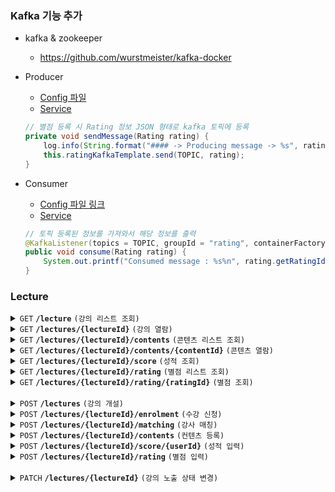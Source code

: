 ### Kafka 기능 추가

- kafka & zookeeper
  - https://github.com/wurstmeister/kafka-docker


- Producer
  - [Config 파일](https://github.com/radic2510/online-edu-platform-lecture/blob/main/src/main/java/com/example/onlineeduplatformlecture/config/KafkaProducerConfig.java)
  - [Service](https://github.com/radic2510/online-edu-platform-lecture/blob/main/src/main/java/com/example/onlineeduplatformlecture/service/impl/RatingServiceImpl.java#L63)
  ```java
  // 별점 등록 시 Rating 정보 JSON 형태로 kafka 토픽에 등록
  private void sendMessage(Rating rating) {
      log.info(String.format("#### -> Producing message -> %s", rating.toString()));
      this.ratingKafkaTemplate.send(TOPIC, rating);
  }
  ```

- Consumer
  - [Config 파일 링크](https://github.com/radic2510/online-edu-platform-lecture/blob/main/src/main/java/com/example/onlineeduplatformlecture/config/KafkaConsumerConfig.java)
  - [Service](https://github.com/radic2510/online-edu-platform-lecture/blob/main/src/main/java/com/example/onlineeduplatformlecture/service/impl/RatingServiceImpl.java#L69)
  ```java
  // 토픽 등록된 정보를 가져와서 해당 정보를 출력
  @KafkaListener(topics = TOPIC, groupId = "rating", containerFactory = "greetingKafkaListenerContainerFactory")
  public void consume(Rating rating) {
      System.out.printf("Consumed message : %s%n", rating.getRatingId());
  }
  ```

### Lecture

<details>
  <summary>
    <code>GET</code> 
    <code><b>/lecture</b></code> 
    <code>(강의 리스트 조회)</code>
  </summary>

##### Header

> | name   | Description      | Required |
  > |--------|------------------|-----------|
> | `Authorization` |   사용자 인증 수단, 액세스 토큰 값     | O |
##### Responses

> | name   |  type      | Description      | Required |
  > |--------|------------|----------------|---|
> | `elements` |  Integer[]  | 강의ID 목록     | O |

</details>

<details>
  <summary>
    <code>GET</code> 
    <code><b>/lectures/{lectureId}</b></code> 
    <code>(강의 열람)</code>
  </summary>

##### Header

> | name   | Description      | Required |
> |--------|------------------|-----------|
> | `Authorization` |   사용자 인증 수단, 액세스 토큰 값     | O |
##### Parameters

> | name   |  type      | Description      | Required |
> |--------|------------|----------------|---|
> | `lectureId` |  Integer  | 강의 ID     | O |

##### Responses

> | name   |  type      | Description      | Required |
> |--------|------------|----------------|---|
> | `title` |  String  | 강의명     | O |
> | `location` |  String  | 강의 장소     | O |

</details>

<details>
  <summary>
    <code>GET</code> 
    <code><b>/lectures/{lectureId}/contents</b></code> 
    <code>(콘텐츠 리스트 조회)</code>
  </summary>

##### Header

> | name   | Description      | Required |
> |--------|------------------|-----------|
> | `Authorization` |   사용자 인증 수단, 액세스 토큰 값     | O |
##### Responses

> | name   |  type      | Description      | Required |
> |--------|------------|----------------|---|
> | `elements` |  Integer[]  | 콘텐츠 ID 목록     | O |

</details>



<details>
  <summary>
    <code>GET</code> 
    <code><b>/lectures/{lectureId}/contents/{contentId}</b></code> 
    <code>(콘텐츠 열람)</code>
  </summary>

##### Header

> | name   | Description      | Required |
> |--------|------------------|-----------|
> | `Authorization` |   사용자 인증 수단, 액세스 토큰 값     | O |
##### Responses

> | name   |  type      | Description      | Required |
> |--------|------------|----------------|---|
> | `content` |  String  | 콘텐츠     | O |
> | `examYn` |  String  | 시험유무     |  |

</details>

<details>
  <summary>
    <code>GET</code> 
    <code><b>/lectures/{lectureId}/score</b></code> 
    <code>(성적 조회)</code>
  </summary>

##### Header

> | name   | Description      | Required |
> |--------|------------------|-----------|
> | `Authorization` |   사용자 인증 수단, 액세스 토큰 값     | O |
##### Responses

> | name   |  type      | Description      | Required |
> |--------|------------|----------------|---|
> | `score` |  String  | 성적     | O |
> | `comment` |  String  | 코멘트     |  |

</details>


<details>
  <summary>
    <code>GET</code> 
    <code><b>/lectures/{lectureId}/rating</b></code> 
    <code>(별점 리스트 조회)</code>
  </summary>

##### Header

> | name   | Description      | Required |
> |--------|------------------|-----------|
> | `Authorization` |   사용자 인증 수단, 액세스 토큰 값     | O |
##### Responses

> | name   |  type      | Description      | Required |
> |--------|------------|----------------|---|
> | `elements` |  Integer[]  | 별점 ID 목록    | O |
> | `average_rating` |  String  | 별점 평균     |  |

</details>


<details>
  <summary>
    <code>GET</code> 
    <code><b>/lectures/{lectureId}/rating/{ratingId}</b></code> 
    <code>(별점 조회)</code>
  </summary>

##### Header

> | name   | Description      | Required |
> |--------|------------------|-----------|
> | `Authorization` |   사용자 인증 수단, 액세스 토큰 값     | O |
##### Responses

> | name   |  type      | Description      | Required |
> |--------|------------|----------------|---|
> | `rating` |  Float  | 별점     | O |
> | `comment` |  String  | 코멘트     |  |

</details>

<br>

<details>
  <summary>
    <code>POST</code> 
    <code><b>/lectures</b></code> 
    <code>(강의 개설)</code>
  </summary>

##### Header

> | name | Description      | Required |
------|--------|------------------|-----------|
> | `Authorization`  |   사용자 인증 수단, 액세스 토큰 값     | O |
##### Parameters

> | name |  type      | Description      | Required |
------|--------|------------|----------------|---|
> | `title`  |  String  | 강의명     | O |
> | `location`  |  String  | 강의장소     |  |

##### Responses

> | name           |  type      | Description      | Required |
----------------|--------|------------|----------------|---|
> | `lectureId` |  Integer  | 강의 ID     | O |

</details>


<details>
  <summary>
    <code>POST</code> 
    <code><b>/lectures/{lectureId}/enrolment</b></code> 
    <code>(수강 신청)</code>
  </summary>

##### Header

> | name   | Description      | Required |
> |--------|------------------|-----------|
> | `Authorization` |   사용자 인증 수단, 액세스 토큰 값     | O |
##### Parameters

> | name   |  type      | Description      | Required |
> |--------|------------|----------------|---|
> | `userId` |  Integer  | 회원 ID     | O |

##### Responses

> | name   |  type      | Description      | Required |
> |--------|------------|----------------|---|
> | `enrolmentId` |  Integer  | 수강신청 ID     | O |

</details>

<details>
  <summary>
    <code>POST</code> 
    <code><b>/lectures/{lectureId}/matching</b></code> 
    <code>(강사 매칭)</code>
  </summary>

##### Header

> | name   | Description      | Required |
> |--------|------------------|-----------|
> | `Authorization` |   사용자 인증 수단, 액세스 토큰 값     | O |
##### Parameters

> | name   |  type      | Description      | Required |
> |--------|------------|----------------|---|
> | `lectureId` |  Integer  | 강의 ID     | O |
> | `userId` |  Integer  | 강사 회원 ID     | O |

##### Responses

> | name   |  type      | Description      | Required |
> |--------|------------|----------------|---|
> | `matchingId` |  Integer  | 매칭 ID     | O |

</details>

<details>
  <summary>
    <code>POST</code> 
    <code><b>/lectures/{lectureId}/contents</b></code> 
    <code>(컨텐츠 등록)</code>
  </summary>

##### Header

> | name   | Description      | Required |
> |--------|------------------|-----------|
> | `Authorization` |   사용자 인증 수단, 액세스 토큰 값     | O |
##### Parameters

> | name   |  type      | Description      | Required |
> |--------|------------|----------------|---|
> | `content` |  String  | 컨텐츠     | O |
> | `examYn` |  String  | 시험유무     |  |

##### Responses

> | name   |  type      | Description      | Required |
> |--------|------------|----------------|---|
> | `contentId` |  Integer  | 콘텐츠 ID     | O |

</details>

<details>
  <summary>
    <code>POST</code> 
    <code><b>/lectures/{lectureId}/score/{userId}</b></code> 
    <code>(성적 입력)</code>
  </summary>

##### Header

> | name   | Description      | Required |
> |--------|------------------|-----------|
> | `Authorization` |   사용자 인증 수단, 액세스 토큰 값     | O |
##### Parameters

> | name   |  type      | Description      | Required |
> |--------|------------|----------------|---|
> | `score` |  String  | 성적     | O |
> | `comment` |  String  | 코멘트     |  |

##### Responses

> | name   |  type      | Description      | Required |
> |--------|------------|----------------|---|
> | `scoreId` |  Integer  | 성적 ID     | O |

</details>

<details>
  <summary>
    <code>POST</code> 
    <code><b>/lectures/{lectureId}/rating</b></code> 
    <code>(별점 입력)</code>
  </summary>

##### Header

> | name   | Description      | Required |
> |--------|------------------|-----------|
> | `Authorization` |   사용자 인증 수단, 액세스 토큰 값     | O |
##### Parameters

> | name   |  type      | Description      | Required |
> |--------|------------|----------------|---|
> | `rating` |  Float  | 별점     | O |
> | `comment` |  String  | 코멘트     |  |

##### Responses

> | name   |  type      | Description      | Required |
> |--------|------------|----------------|---|
> | `ratingId` |  Integer  | 별점 ID     | O |

</details>

<br>

<details>
  <summary>
    <code>PATCH</code> 
    <code><b>/lectures/{lectureId}</b></code> 
    <code>(강의 노출 상태 변경)</code>
  </summary>

##### Header

> | name   | Description      | Required |
> |--------|------------------|-----------|
> | `Authorization` |   사용자 인증 수단, 액세스 토큰 값     | O |
##### Parameters

> | name   |  type      | Description      | Required |
> |--------|------------|----------------|---|
> | `lectureId` |  Integer  | 강의 ID     | O |

##### Responses

> | name   |  type      | Description      | Required |
> |--------|------------|----------------|---|
> | `exposedYn` |  String  | 강의 노출 유무  | O |

</details>
